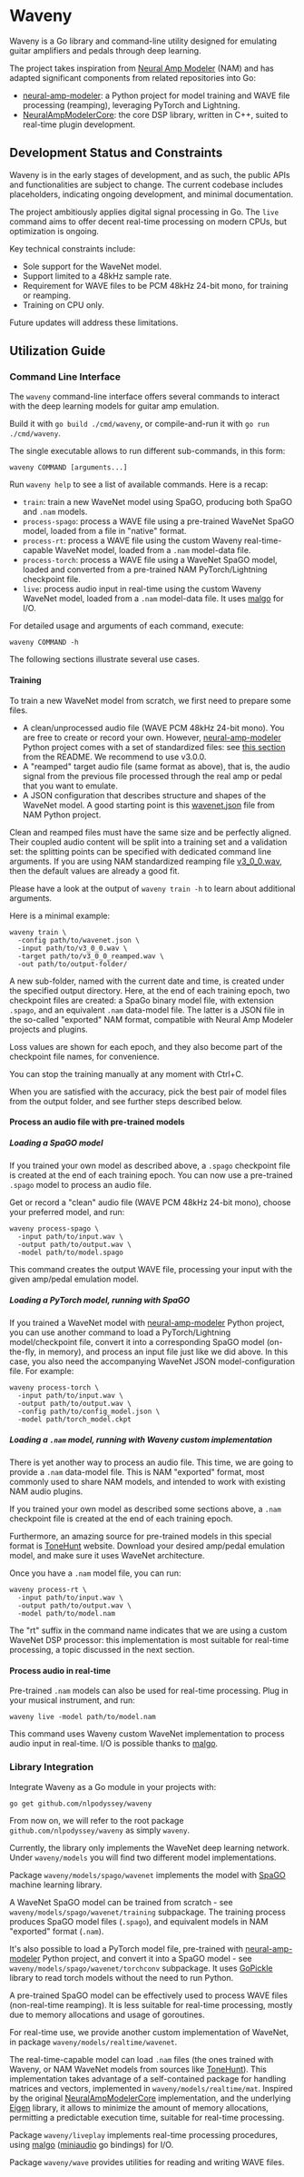 # Waveny

Waveny is a Go library and command-line utility designed for emulating guitar
amplifiers and pedals through deep learning.

The project takes inspiration from [Neural Amp Modeler] (NAM) and has
adapted significant components from related repositories into Go:

* [neural-amp-modeler]: a Python project for model training and WAVE file
  processing (reamping), leveraging PyTorch and Lightning.
* [NeuralAmpModelerCore]: the core DSP library, written in C++, suited to
  real-time plugin development.

## Development Status and Constraints

Waveny is in the early stages of development, and as such, the public APIs and
functionalities are subject to change.
The current codebase includes placeholders, indicating ongoing development,
and minimal documentation.

The project ambitiously applies digital signal processing in Go.
The `live` command aims to offer decent real-time processing on modern CPUs,
but optimization is ongoing.

Key technical constraints include:

* Sole support for the WaveNet model.
* Support limited to a 48kHz sample rate.
* Requirement for WAVE files to be PCM 48kHz 24-bit mono, for training or
  reamping.
* Training on CPU only.

Future updates will address these limitations.

## Utilization Guide

### Command Line Interface

The `waveny` command-line interface offers several commands to interact with
the deep learning models for guitar amp emulation.

Build it with `go build ./cmd/waveny`, or compile-and-run it with
`go run ./cmd/waveny`.

The single executable allows to run different sub-commands, in this form:

```shell
waveny COMMAND [arguments...]
```

Run `waveny help` to see a list of available commands. Here is a recap:

* `train`: train a new WaveNet model using SpaGO, producing both SpaGO and
  `.nam` models.
* `process-spago`: process a WAVE file using a pre-trained WaveNet SpaGO model,
  loaded from a file in "native" format.
* `process-rt`: process a WAVE file using the custom Waveny real-time-capable
  WaveNet model, loaded from a `.nam` model-data file.
* `process-torch`: process a WAVE file using a WaveNet SpaGO model, loaded and
  converted from a pre-trained NAM PyTorch/Lightning checkpoint file.
* `live`: process audio input in real-time using the custom Waveny WaveNet
  model, loaded from a `.nam` model-data file. It uses [malgo] for I/O.

For detailed usage and arguments of each command, execute:

```shell
waveny COMMAND -h
```

The following sections illustrate several use cases.

#### Training

To train a new WaveNet model from scratch, we first need to prepare some files.

* A clean/unprocessed audio file (WAVE PCM 48kHz 24-bit mono). You are free to
  create or record your own. However, [neural-amp-modeler] Python project
  comes with a set of standardized files: see [this section](https://github.com/sdatkinson/neural-amp-modeler/blob/v0.7.3/README.md#standardized-reamping-files)
  from the README. We recommend to use v3.0.0.
* A "reamped" target audio file (same format as above), that is, the audio
  signal from the previous file processed through the real amp or pedal that
  you want to emulate.
* A JSON configuration that describes structure and shapes of the WaveNet model.
  A good starting point is this [wavenet.json](https://github.com/sdatkinson/neural-amp-modeler/blob/v0.7.3/bin/train/inputs/models/wavenet.json)
  file from NAM Python project.

Clean and reamped files must have the same size and be perfectly aligned.
Their coupled audio content will be split into a training set and a validation
set: the splitting points can be specified with dedicated command line
arguments. If you are using NAM standardized reamping file
[v3_0_0.wav](https://drive.google.com/file/d/1Pgf8PdE0rKB1TD4TRPKbpNo1ByR3IOm9/view?usp=drive_link),
then the default values are already a good fit.

Please have a look at the output of `waveny train -h` to learn about additional
arguments.

Here is a minimal example:

```shell
waveny train \
  -config path/to/wavenet.json \
  -input path/to/v3_0_0.wav \
  -target path/to/v3_0_0_reamped.wav \
  -out path/to/output-folder/
```

A new sub-folder, named with the current date and time, is created under the
specified output directory. Here, at the end of each training epoch, two
checkpoint files are created: a SpaGo binary model file, with extension
`.spago`, and an equivalent `.nam` data-model file. The latter is a JSON
file in the so-called "exported" NAM format, compatible with Neural Amp
Modeler projects and plugins.

Loss values are shown for each epoch, and they also become part of the
checkpoint file names, for convenience. 

You can stop the training manually at any moment with Ctrl+C.

When you are satisfied with the accuracy, pick the best pair of model files
from the output folder, and see further steps described below.

#### Process an audio file with pre-trained models

##### Loading a SpaGO model

If you trained your own model as described above, a `.spago` checkpoint file
is created at the end of each training epoch. You can now use a pre-trained
`.spago` model to process an audio file.

Get or record a "clean" audio file (WAVE PCM 48kHz 24-bit mono), choose
your preferred model, and run:

```shell
waveny process-spago \
  -input path/to/input.wav \
  -output path/to/output.wav \
  -model path/to/model.spago
```

This command creates the output WAVE file, processing your input with the
given amp/pedal emulation model.

##### Loading a PyTorch model, running with SpaGO

If you trained a WaveNet model with [neural-amp-modeler] Python project,
you can use another command to load a PyTorch/Lightning model/checkpoint file,
convert it into a corresponding SpaGO model (on-the-fly, in memory), and
process an input file just like we did above. In this case, you also need the
accompanying WaveNet JSON model-configuration file. For example:

```shell
waveny process-torch \
  -input path/to/input.wav \
  -output path/to/output.wav \
  -config path/to/config_model.json \
  -model path/torch_model.ckpt
```

##### Loading a `.nam` model, running with Waveny custom implementation

There is yet another way to process an audio file. This time, we are going to
provide a `.nam` data-model file. This is NAM "exported" format, most commonly
used to share NAM models, and intended to work with existing NAM audio plugins.

If you trained your own model as described some sections above, a `.nam`
checkpoint file is created at the end of each training epoch.

Furthermore, an amazing source for pre-trained models in this special format
is [ToneHunt] website. Download your desired amp/pedal emulation model, and
make sure it uses WaveNet architecture.

Once you have a `.nam` model file, you can run:

```shell
waveny process-rt \
  -input path/to/input.wav \
  -output path/to/output.wav \
  -model path/to/model.nam
```

The "rt" suffix in the command name indicates that we are using a custom
WaveNet DSP processor: this implementation is most suitable for real-time
processing, a topic discussed in the next section.

#### Process audio in real-time

Pre-trained `.nam` models can also be used for real-time processing.
Plug in your musical instrument, and run:

```shell
waveny live -model path/to/model.nam
```

This command uses Waveny custom WaveNet implementation to process audio input
in real-time. I/O is possible thanks to [malgo].

### Library Integration

Integrate Waveny as a Go module in your projects with:

```shell
go get github.com/nlpodyssey/waveny
```

From now on, we will refer to the root package `github.com/nlpodyssey/waveny`
as simply `waveny`.

Currently, the library only implements the WaveNet deep learning network.
Under `waveny/models` you will find two different model implementations.

Package `waveny/models/spago/wavenet` implements the model with [SpaGO] machine
learning library.

A WaveNet SpaGO model can be trained from scratch -
see `waveny/models/spago/wavenet/training` subpackage.
The training process produces SpaGO model files (`.spago`), and equivalent
models in NAM "exported" format (`.nam`).

It's also possible to load a PyTorch model file, pre-trained with
[neural-amp-modeler] Python project, and convert it into a SpaGO model -
see `waveny/models/spago/wavenet/torchconv` subpackage.
It uses [GoPickle] library to read torch models without the need to run Python.

A pre-trained SpaGO model can be effectively used to process WAVE files
(non-real-time reamping). It is less suitable for real-time processing,
mostly due to memory allocations and usage of goroutines.

For real-time use, we provide another custom implementation
of WaveNet, in package `waveny/models/realtime/wavenet`.

The real-time-capable model can load `.nam` files (the ones trained with Waveny,
or NAM WaveNet models from sources like [ToneHunt]).
This implementation takes advantage of a self-contained package for handling
matrices and vectors, implemented in `waveny/models/realtime/mat`.
Inspired by the original [NeuralAmpModelerCore] implementation, and the
underlying [Eigen] library, it allows to minimize the amount of memory
allocations, permitting a predictable execution time, suitable for real-time
processing.

Package `waveny/liveplay` implements real-time processing procedures,
using [malgo] ([miniaudio] go bindings) for I/O.

Package `waveny/wave` provides utilities for reading and writing WAVE files.

[SpaGO]: https://github.com/nlpodyssey/spago
[GoPickle]: https://github.com/nlpodyssey/gopickle
[ToneHunt]: https://tonehunt.org
[Neural Amp Modeler]: https://www.neuralampmodeler.com
[neural-amp-modeler]: https://github.com/sdatkinson/neural-amp-modeler
[NeuralAmpModelerCore]: https://github.com/sdatkinson/NeuralAmpModelerCore
[Eigen]: https://eigen.tuxfamily.org
[malgo]: https://github.com/gen2brain/malgo
[miniaudio]: https://miniaud.io/
